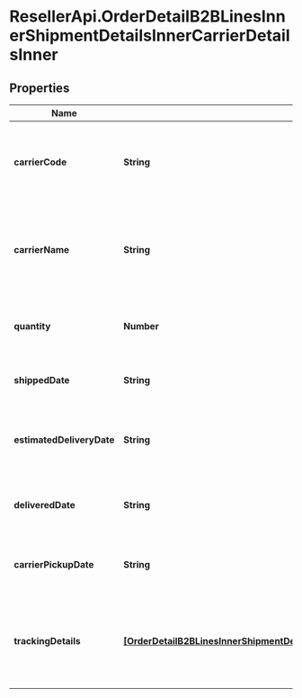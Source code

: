 # ResellerApi.OrderDetailB2BLinesInnerShipmentDetailsInnerCarrierDetailsInner

## Properties

Name | Type | Description | Notes
------------ | ------------- | ------------- | -------------
**carrierCode** | **String** | The carrier code for the shipment containing the line item. | [optional] 
**carrierName** | **String** | The name of the carrier of the shipment containing the line item. | [optional] 
**quantity** | **Number** | The quantity shipped of the line item. | [optional] 
**shippedDate** | **String** | The actual date when line item shipped. | [optional] 
**estimatedDeliveryDate** | **String** | The date the line item is expected to be delivered. | [optional] 
**deliveredDate** | **String** | The actual date of delivery of the line item. | [optional] 
**carrierPickupDate** | **String** | The actual date when carrier picked up line item. | [optional] 
**trackingDetails** | [**[OrderDetailB2BLinesInnerShipmentDetailsInnerCarrierDetailsInnerTrackingDetailsInner]**](OrderDetailB2BLinesInnerShipmentDetailsInnerCarrierDetailsInnerTrackingDetailsInner.md) | The tracking details for the shipment containing the line item. | [optional] 


